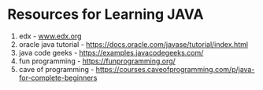 # Resources for Learning JAVA
1. edx - www.edx.org
2. oracle java tutorial - https://docs.oracle.com/javase/tutorial/index.html
3. java code geeks - https://examples.javacodegeeks.com/
4. fun programming - https://funprogramming.org/
5. cave of programming - https://courses.caveofprogramming.com/p/java-for-complete-beginners


